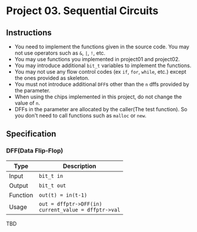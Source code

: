 # Project 03. Sequential Circuits

## Instructions

-   You need to implement the functions given in the source code. You may not use operators such as `&`, `|`, `!`, etc.
-   You may use functions you implemented in project01 and project02.
-   You may introduce additional `bit_t` variables to implement the functions.
-   You may not use any flow control codes (ex `if`, `for`, `while`, etc.) except the ones provided as skeleton.
-   You must not introduce additional `DFF`s other than the `n` dffs provided by the parameter.
-   When using the chips implemented in this project, do not change the value of `n`.
-   DFFs in the parameter are allocated by the caller(The test function). So you don't need to call functions such as `malloc` or `new`.

## Specification

### DFF(Data Flip-Flop)

| Type     | Description                                              |
| -------- | -------------------------------------------------------- |
| Input    | `bit_t in`                                               |
| Output   | `bit_t out`                                              |
| Function | `out(t) = in(t-1)`                                       |
| Usage    | `out = dffptr->DFF(in)` <br> `current_value = dffptr->val` |

TBD
